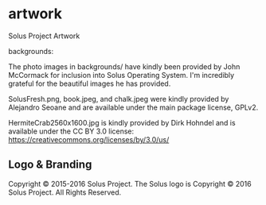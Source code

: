 artwork
=======

Solus Project Artwork


backgrounds:

The photo images in backgrounds/ have kindly been provided by John McCormack
for inclusion into Solus Operating System. I'm incredibly grateful for the beautiful
images he has provided.

SolusFresh.png, book.jpeg, and chalk.jpeg were kindly provided by
Alejandro Seoane and are available under the main package license, GPLv2.

HermiteCrab2560x1600.jpg is kindly provided by Dirk Hohndel and is available
under the CC BY 3.0 license:
https://creativecommons.org/licenses/by/3.0/us/

Logo & Branding
----------------

Copyright © 2015-2016 Solus Project.
The Solus logo is Copyright © 2016 Solus Project. All Rights Reserved.
